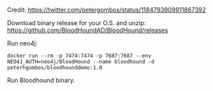 Credit: https://twitter.com/petergombos/status/1184793909911867392

Download binary release for your O.S. and unzip: https://github.com/BloodHoundAD/BloodHound/releases

Run neo4j:

```
docker run --rm -p 7474:7474 -p 7687:7687 --env NEO4J_AUTH=neo4j/BloodHound --name bloodhound -d peterhgombos/bloodhounddemo:1.0
```

Run Bloodhound binary.
